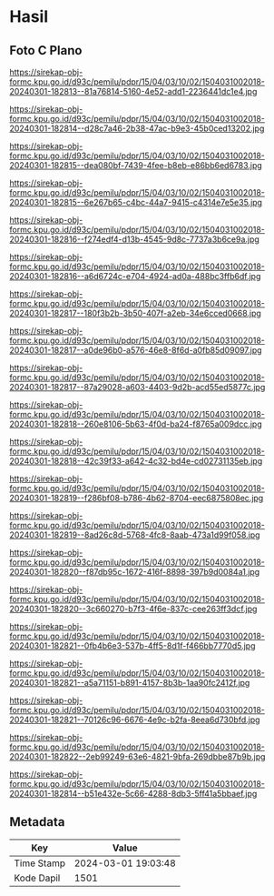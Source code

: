 # Hasil

## Foto C Plano

https://sirekap-obj-formc.kpu.go.id/d93c/pemilu/pdpr/15/04/03/10/02/1504031002018-20240301-182813--81a76814-5160-4e52-add1-2236441dc1e4.jpg

https://sirekap-obj-formc.kpu.go.id/d93c/pemilu/pdpr/15/04/03/10/02/1504031002018-20240301-182814--d28c7a46-2b38-47ac-b9e3-45b0ced13202.jpg

https://sirekap-obj-formc.kpu.go.id/d93c/pemilu/pdpr/15/04/03/10/02/1504031002018-20240301-182815--dea080bf-7439-4fee-b8eb-e86bb6ed6783.jpg

https://sirekap-obj-formc.kpu.go.id/d93c/pemilu/pdpr/15/04/03/10/02/1504031002018-20240301-182815--6e267b65-c4bc-44a7-9415-c4314e7e5e35.jpg

https://sirekap-obj-formc.kpu.go.id/d93c/pemilu/pdpr/15/04/03/10/02/1504031002018-20240301-182816--f274edf4-d13b-4545-9d8c-7737a3b6ce9a.jpg

https://sirekap-obj-formc.kpu.go.id/d93c/pemilu/pdpr/15/04/03/10/02/1504031002018-20240301-182816--a6d6724c-e704-4924-ad0a-488bc3ffb6df.jpg

https://sirekap-obj-formc.kpu.go.id/d93c/pemilu/pdpr/15/04/03/10/02/1504031002018-20240301-182817--180f3b2b-3b50-407f-a2eb-34e6cced0668.jpg

https://sirekap-obj-formc.kpu.go.id/d93c/pemilu/pdpr/15/04/03/10/02/1504031002018-20240301-182817--a0de96b0-a576-46e8-8f6d-a0fb85d09097.jpg

https://sirekap-obj-formc.kpu.go.id/d93c/pemilu/pdpr/15/04/03/10/02/1504031002018-20240301-182817--87a29028-a603-4403-9d2b-acd55ed5877c.jpg

https://sirekap-obj-formc.kpu.go.id/d93c/pemilu/pdpr/15/04/03/10/02/1504031002018-20240301-182818--260e8106-5b63-4f0d-ba24-f8765a009dcc.jpg

https://sirekap-obj-formc.kpu.go.id/d93c/pemilu/pdpr/15/04/03/10/02/1504031002018-20240301-182818--42c39f33-a642-4c32-bd4e-cd02731135eb.jpg

https://sirekap-obj-formc.kpu.go.id/d93c/pemilu/pdpr/15/04/03/10/02/1504031002018-20240301-182819--f286bf08-b786-4b62-8704-eec6875808ec.jpg

https://sirekap-obj-formc.kpu.go.id/d93c/pemilu/pdpr/15/04/03/10/02/1504031002018-20240301-182819--8ad26c8d-5768-4fc8-8aab-473a1d99f058.jpg

https://sirekap-obj-formc.kpu.go.id/d93c/pemilu/pdpr/15/04/03/10/02/1504031002018-20240301-182820--f87db95c-1672-416f-8898-397b9d0084a1.jpg

https://sirekap-obj-formc.kpu.go.id/d93c/pemilu/pdpr/15/04/03/10/02/1504031002018-20240301-182820--3c660270-b7f3-4f6e-837c-cee263ff3dcf.jpg

https://sirekap-obj-formc.kpu.go.id/d93c/pemilu/pdpr/15/04/03/10/02/1504031002018-20240301-182821--0fb4b6e3-537b-4ff5-8d1f-f466bb7770d5.jpg

https://sirekap-obj-formc.kpu.go.id/d93c/pemilu/pdpr/15/04/03/10/02/1504031002018-20240301-182821--a5a71151-b891-4157-8b3b-1aa90fc2412f.jpg

https://sirekap-obj-formc.kpu.go.id/d93c/pemilu/pdpr/15/04/03/10/02/1504031002018-20240301-182821--70126c96-6676-4e9c-b2fa-8eea6d730bfd.jpg

https://sirekap-obj-formc.kpu.go.id/d93c/pemilu/pdpr/15/04/03/10/02/1504031002018-20240301-182822--2eb99249-63e6-4821-9bfa-269dbbe87b9b.jpg

https://sirekap-obj-formc.kpu.go.id/d93c/pemilu/pdpr/15/04/03/10/02/1504031002018-20240301-182814--b51e432e-5c66-4288-8db3-5ff41a5bbaef.jpg


## Metadata

| Key        | Value               |
| ---------- | ------------------- |
| Time Stamp | 2024-03-01 19:03:48 |
| Kode Dapil | 1501                |



